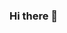 ### Hi there 👋

<!--
**anuskkumar/anuskkumar** is a ✨ _special_ ✨ repository because its `README.md` (this file) appears on your GitHub profile.
![Anusk's GitHub stats](https://github-readme-stats.vercel.app/api?username=anuskkumar&show_icons=true&theme=dark)      [![Top Langs](https://github-readme-stats.vercel.app/api/top-langs/?username=anuskkumar&hide=jupyter%20notebook&layout=compact&theme=dark&langs_count=8)](https://github.com/anuskkumar/github-readme-stats)

Here are some ideas to get you started:

- 🔭 I’m currently working on ...
- 🌱 I’m currently learning ...
- 👯 I’m looking to collaborate on ...
- 🤔 I’m looking for help with ...
- 💬 Ask me about ...
- 📫 How to reach me: ...
- 😄 Pronouns: ...
- ⚡ Fun fact: ...
-->
